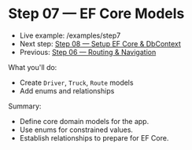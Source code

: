 # Step 07 — EF Core Models

- Live example: /examples/step7
- Next step: [Step 08 — Setup EF Core & DbContext](./Step08.md)
- Previous: [Step 06 — Routing & Navigation](./Step06.md)

What you'll do:

- Create `Driver`, `Truck`, `Route` models
- Add enums and relationships

Summary:

- Define core domain models for the app.
- Use enums for constrained values.
- Establish relationships to prepare for EF Core.
